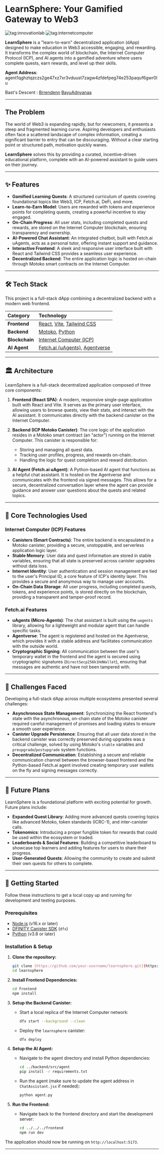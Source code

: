 # LearnSphere: Your Gamified Gateway to Web3

![tag:innovationlab](https://img.shields.io/badge/innovationlab-3D8BD3)
![tag:internetcomputer](https://img.shields.io/badge/internetcomputer-3D8BD3)

**LearnSphere** is a "learn-to-earn" decentralized application (dApp) designed to make education in Web3 accessible, engaging, and rewarding. It transforms the complex world of blockchain, the Internet Computer Protocol (ICP), and AI agents into a gamified adventure where users complete quests, earn rewards, and level up their skills.

**Agent Address**: 
agent1qghztqzczs2ge47xz7xr3vduust7zagw4zfdefpeg74e253paquf6gwr0lu

Bast's Descent :
[Brrendenn](https://github.com/Brrendenn)
[BayuAdnyanaa](https://github.com/BayuAdnyanaa)

---

## The Problem

The world of Web3 is expanding rapidly, but for newcomers, it presents a steep and fragmented learning curve. Aspiring developers and enthusiasts often face a scattered landscape of complex information, creating a significant barrier to entry that can be discouraging. Without a clear starting point or structured path, motivation quickly wanes.

**LearnSphere** solves this by providing a curated, incentive-driven educational platform, complete with an AI-powered assistant to guide users on their journey.

---

## ✨ Features

- **Gamified Learning Quests**: A structured curriculum of quests covering foundational topics like Web3, ICP, Fetch.ai, DeFi, and more.
- **Learn-to-Earn Model**: Users are rewarded with tokens and experience points for completing quests, creating a powerful incentive to stay engaged.
- **On-Chain Progress**: All user stats, including completed quests and rewards, are stored on the Internet Computer blockchain, ensuring transparency and ownership.
- **AI-Powered Chat Assistant**: An integrated chatbot, built with Fetch.ai uAgents, acts as a personal tutor, offering instant support and guidance.
- **Interactive Frontend**: A sleek and responsive user interface built with React and Tailwind CSS provides a seamless user experience.
- **Decentralized Backend**: The entire application logic is hosted on-chain through Motoko smart contracts on the Internet Computer.

---

## 🛠️ Tech Stack

This project is a full-stack dApp combining a decentralized backend with a modern web frontend.

| Category      | Technology                                                                                                  |
| :------------ | :---------------------------------------------------------------------------------------------------------- |
| **Frontend** | [React](https://reactjs.org/), [Vite](https://vitejs.dev/), [Tailwind CSS](https://tailwindcss.com/)           |
| **Backend** | [Motoko](https://internetcomputer.org/docs/current/motoko/main/motoko), [Python](https://www.python.org/)     |
| **Blockchain**| [Internet Computer (ICP)](https://internetcomputer.org/)                                                      |
| **AI Agent** | [Fetch.ai (uAgents)](https://fetch.ai/), [Agentverse](https://agentverse.ai/)                                 |

---

## 🏛️ Architecture

LearnSphere is a full-stack decentralized application composed of three core components:

1.  **Frontend (React SPA)**: A modern, responsive single-page application built with React and Vite. It serves as the primary user interface, allowing users to browse quests, view their stats, and interact with the AI assistant. It communicates directly with the backend canister on the Internet Computer.

2.  **Backend (ICP Motoko Canister)**: The core logic of the application resides in a Motoko smart contract (an "actor") running on the Internet Computer. This canister is responsible for:
    - Storing and managing all quest data.
    - Tracking user profiles, progress, and rewards on-chain.
    - Handling the logic for quest completion and reward distribution.

3.  **AI Agent (Fetch.ai uAgent)**: A Python-based AI agent that functions as a helpful chat assistant. It is hosted on the Agentverse and communicates with the frontend via signed messages. This allows for a secure, decentralized conversation layer where the agent can provide guidance and answer user questions about the quests and related topics.

---

## 🔬 Core Technologies Used

### Internet Computer (ICP) Features

-   **Canisters (Smart Contracts)**: The entire backend is encapsulated in a Motoko canister, providing a secure, unstoppable, and serverless application logic layer.
-   **Stable Memory**: User data and quest information are stored in stable variables, ensuring that all state is preserved across canister upgrades without data loss.
-   **Internet Identity**: User authentication and session management are tied to the user's Principal ID, a core feature of ICP's identity layer. This provides a secure and anonymous way to manage user accounts.
-   **On-Chain Data Storage**: All user progress, including completed quests, tokens, and experience points, is stored directly on the blockchain, providing a transparent and tamper-proof record.

### Fetch.ai Features

-   **uAgents (Micro-Agents)**: The chat assistant is built using the `uagents` library, allowing for a lightweight and modular agent that can handle specific tasks.
-   **Agentverse**: The agent is registered and hosted on the Agentverse, which provides it with a stable address and facilitates communication with the outside world.
-   **Cryptographic Signing**: All communication between the user's temporary wallet in the frontend and the agent is secured using cryptographic signatures (`DirectSecp256k1HdWallet`), ensuring that messages are authentic and have not been tampered with.

---

## 🧗 Challenges Faced

Developing a full-stack dApp across multiple ecosystems presented several challenges:

-   **Asynchronous State Management**: Synchronizing the React frontend's state with the asynchronous, on-chain state of the Motoko canister required careful management of promises and loading states to ensure a smooth user experience.
-   **Canister Upgrade Persistence**: Ensuring that all user data stored in the backend canister was correctly preserved during upgrades was a critical challenge, solved by using Motoko's `stable` variables and `preupgrade`/`postupgrade` system functions.
-   **Decentralized Communication**: Establishing a secure and reliable communication channel between the browser-based frontend and the Python-based Fetch.ai agent involved creating temporary user wallets on the fly and signing messages correctly.

---

## 🚀 Future Plans

LearnSphere is a foundational platform with exciting potential for growth. Future plans include:

-   **Expanded Quest Library**: Adding more advanced quests covering topics like advanced Motoko, token standards (ICRC-1), and inter-canister calls.
-   **Tokenomics**: Introducing a proper fungible token for rewards that could be used within the ecosystem or traded.
-   **Leaderboards & Social Features**: Building a competitive leaderboard to showcase top learners and adding features for users to share their progress.
-   **User-Generated Quests**: Allowing the community to create and submit their own quests for others to complete.

---

## 🚀 Getting Started

Follow these instructions to get a local copy up and running for development and testing purposes.

### Prerequisites

- [Node.js](https://nodejs.org/) (v16.x or later)
- [DFINITY Canister SDK](https://internetcomputer.org/docs/current/developer-docs/setup/install/) (`dfx`)
- [Python](https://www.python.org/downloads/) (v3.8 or later)

### Installation & Setup

1.  **Clone the repository:**
    ```sh
    git clone [https://github.com/your-username/learnsphere.git](https://github.com/your-username/learnsphere.git)
    cd learnsphere
    ```

2.  **Install Frontend Dependencies:**
    ```sh
    cd frontend
    npm install
    ```

3.  **Setup the Backend Canister:**
    - Start a local replica of the Internet Computer network:
        ```sh
        dfx start --background --clean
        ```
    - Deploy the `learnsphere` canister:
        ```sh
        dfx deploy
        ```

4.  **Setup the AI Agent:**
    - Navigate to the agent directory and install Python dependencies:
        ```sh
        cd ../backend/src/agent
        pip install -r requirements.txt
        ```
    - Run the agent (make sure to update the agent address in `ChatAssistant.jsx` if needed):
        ```sh
        python agent.py
        ```

5.  **Run the Frontend:**
    - Navigate back to the frontend directory and start the development server:
        ```sh
        cd ../../../frontend
        npm run dev
        ```

The application should now be running on `http://localhost:5173`.

---
